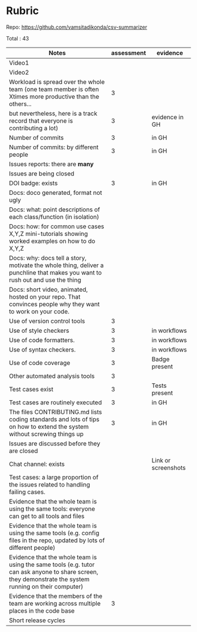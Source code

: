 # Rubric

Repo: https://github.com/vamsitadikonda/csv-summarizer

Total : 43


|Notes|assessment|evidence|
|-----|---------|----------|
|Video1| | |
|Video2| | |
|Workload is spread over the whole team (one team member is often Xtimes more productive than the others...| 3| |
but nevertheless, here is a track record that everyone is contributing a lot)| 3 |evidence in GH|
|Number of commits| 3 |in GH|
|Number of commits: by different people| 3 |in GH|
|Issues reports: there are **many**|
|Issues are being closed|  ||
|DOI badge: exists| 3 |in GH|
|Docs: doco generated, format not ugly |  ||
|Docs: what: point descriptions of each class/function (in isolation) |  | 
|Docs: how: for common use cases X,Y,Z mini-tutorials showing worked examples on how to do X,Y,Z| ||
|Docs: why: docs tell a story, motivate the whole thing, deliver a punchline that makes you want to rush out and use the thing| | |
|Docs: short video, animated, hosted on your repo. That convinces people why they want to work on your code.|  | |
|Use of version control tools| 3 | |
|Use of style checkers | 3 |in workflows|
|Use of code formatters. | 3 |in workflows|
|Use of syntax checkers. | 3 | in workflows|
|Use of code coverage | 3 | Badge present |
|Other automated analysis tools| 3 ||
|Test cases exist| 3 | Tests present |
|Test cases are routinely executed| 3 | in GH|
|The files CONTRIBUTING.md lists coding standards and lots of tips on how to extend the system without screwing things up| 3 | in GH |
|Issues are discussed before they are closed| ||
|Chat channel: exists| |Link or screenshots|
|Test cases: a large proportion of the issues related to handling failing cases.| ||
|Evidence that the whole team is using the same tools: everyone can get to all tools and files| | |
|Evidence that the whole team is using the same tools (e.g. config files in the repo, updated by lots of different people)| | |
|Evidence that the whole team is using the same tools (e.g. tutor can ask anyone to share screen, they demonstrate the system running on their computer)| | |
|Evidence that the members of the team are working across multiple places in the code base| 3 | |
|Short release cycles |  | |
